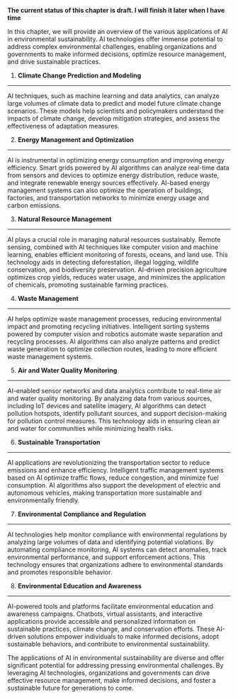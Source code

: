 **The current status of this chapter is draft. I will finish it later when I have time**

In this chapter, we will provide an overview of the various applications of AI in environmental sustainability. AI technologies offer immense potential to address complex environmental challenges, enabling organizations and governments to make informed decisions, optimize resource management, and drive sustainable practices.

1. **Climate Change Prediction and Modeling**
---------------------------------------------

AI techniques, such as machine learning and data analytics, can analyze large volumes of climate data to predict and model future climate change scenarios. These models help scientists and policymakers understand the impacts of climate change, develop mitigation strategies, and assess the effectiveness of adaptation measures.

2. **Energy Management and Optimization**
-----------------------------------------

AI is instrumental in optimizing energy consumption and improving energy efficiency. Smart grids powered by AI algorithms can analyze real-time data from sensors and devices to optimize energy distribution, reduce waste, and integrate renewable energy sources effectively. AI-based energy management systems can also optimize the operation of buildings, factories, and transportation networks to minimize energy usage and carbon emissions.

3. **Natural Resource Management**
----------------------------------

AI plays a crucial role in managing natural resources sustainably. Remote sensing, combined with AI techniques like computer vision and machine learning, enables efficient monitoring of forests, oceans, and land use. This technology aids in detecting deforestation, illegal logging, wildlife conservation, and biodiversity preservation. AI-driven precision agriculture optimizes crop yields, reduces water usage, and minimizes the application of chemicals, promoting sustainable farming practices.

4. **Waste Management**
-----------------------

AI helps optimize waste management processes, reducing environmental impact and promoting recycling initiatives. Intelligent sorting systems powered by computer vision and robotics automate waste separation and recycling processes. AI algorithms can also analyze patterns and predict waste generation to optimize collection routes, leading to more efficient waste management systems.

5. **Air and Water Quality Monitoring**
---------------------------------------

AI-enabled sensor networks and data analytics contribute to real-time air and water quality monitoring. By analyzing data from various sources, including IoT devices and satellite imagery, AI algorithms can detect pollution hotspots, identify pollutant sources, and support decision-making for pollution control measures. This technology aids in ensuring clean air and water for communities while minimizing health risks.

6. **Sustainable Transportation**
---------------------------------

AI applications are revolutionizing the transportation sector to reduce emissions and enhance efficiency. Intelligent traffic management systems based on AI optimize traffic flows, reduce congestion, and minimize fuel consumption. AI algorithms also support the development of electric and autonomous vehicles, making transportation more sustainable and environmentally friendly.

7. **Environmental Compliance and Regulation**
----------------------------------------------

AI technologies help monitor compliance with environmental regulations by analyzing large volumes of data and identifying potential violations. By automating compliance monitoring, AI systems can detect anomalies, track environmental performance, and support enforcement actions. This technology ensures that organizations adhere to environmental standards and promotes responsible behavior.

8. **Environmental Education and Awareness**
--------------------------------------------

AI-powered tools and platforms facilitate environmental education and awareness campaigns. Chatbots, virtual assistants, and interactive applications provide accessible and personalized information on sustainable practices, climate change, and conservation efforts. These AI-driven solutions empower individuals to make informed decisions, adopt sustainable behaviors, and contribute to environmental sustainability.

The applications of AI in environmental sustainability are diverse and offer significant potential for addressing pressing environmental challenges. By leveraging AI technologies, organizations and governments can drive effective resource management, make informed decisions, and foster a sustainable future for generations to come.
